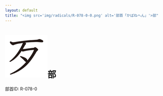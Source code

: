 ```yaml
---
layout: default
title: "<img src='img/radicals/R-078-0-0.png' alt='部首「かばねへん」'>部"  # glyphをタイトルに使用
---
```


# <img src='img/radicals/R-078-0-0.png' alt='部首「かばねへん」'>部
部首ID: R-078-0
